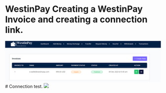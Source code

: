 
# WestinPay Creating a WestinPay Invoice and creating a connection link.
<img src="main.png" >
# Connection test.
<img src="ınvoice.png" >
